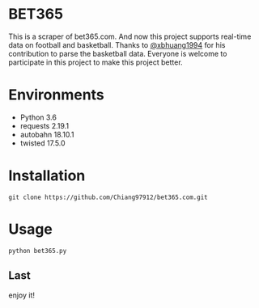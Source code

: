 # BET365

This is a scraper of bet365.com. And now this project supports real-time data on football and basketball. Thanks to [@xbhuang1994](https://github.com/xbhuang1994) for his contribution to parse the basketball data. Everyone is welcome to participate in this project to make this project better.

# Environments

- Python 3.6
- requests 2.19.1
- autobahn 18.10.1
- twisted 17.5.0



# Installation

```
git clone https://github.com/Chiang97912/bet365.com.git
```



# Usage

```
python bet365.py
```



## Last

enjoy it!